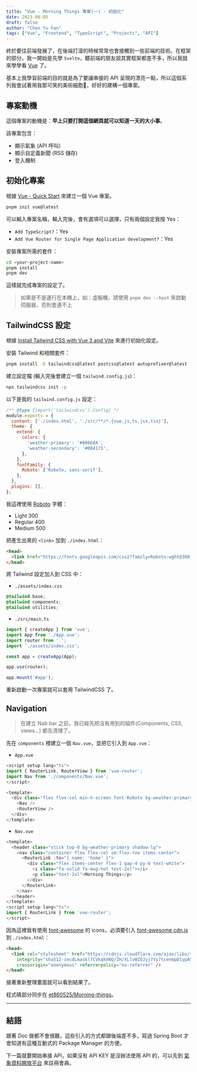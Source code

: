 ```yaml
---
title: "Vue - Morning Things 專案(一) - 初始化"
date: 2023-06-05
draft: false
author: "Chen Yu Fan"
tags: ["Vue", "Frontend", "TypeScript", "Projects", "API"]
---
```


終於要往前端發展了，在後端打滾的時候常常也會接觸到一些前端的技術。在框架的部分，我一開始是先學 `Svelte`，聽前端的朋友說其實框架都差不多，所以我就來學學看 [Vue](https://vuejs.org/) 了。

基本上我學習前端的目的就是為了要讓串接的 API 呈現的漂亮一點，所以這個系列我會試著用我那可笑的美術細胞🥲，好好的建構一個專案。

<!--more-->

## 專案動機

這個專案的動機是：**早上只要打開這個網頁就可以知道一天的大小事**。

該專案包含：

- 顯示氣象 (API 呼叫)
- 顯示自定義新聞 (RSS 儲存)
- 登入機制

## 初始化專案

根據 [Vue - Quick Start](https://vuejs.org/guide/quick-start.html) 來建立一個 Vue 專案。

```bash
pnpm init vue@latest
```

可以輸入專案名稱，輸入完後，會有選項可以選擇，只有兩個設定我按 Yes：

- `Add TypeScript?`：Yes
- `Add Vue Router for Single Page Application development?`：Yes

安裝專案所需的套件：

```bash
cd <your-project-name>
pnpm install
pnpm dev
```

這樣就完成專案的設定了。

> 如果是不是運行在本機上，如：虛擬機，請使用 `pnpm dev --host`  來啟動伺服器，否則會連不上

## TailwindCSS 設定

根據 [Install Tailwind CSS with Vue 3 and Vite](https://v2.tailwindcss.com/docs/guides/vue-3-vite) 來進行初始化設定。

安裝 Tailwind 和相關套件：

```bash
pnpm install -D tailwindcss@latest postcss@latest autoprefixer@latest
```

建立設定檔 (輸入完後會建立一個 `tailwind.config.js`)：

```bash
npx tailwindcss init -p
```

以下是我的 `tailwind.config.js` 設定：

```js
/** @type {import('tailwindcss').Config} */
module.exports = {
  content: ['./index.html', './src/**/*.{vue,js,ts,jsx,tsx}'],
  theme: {
    extend: {
      colors: {
        'weather-primary': '#00668A',
        'weather-secondary': '#004171',
      },
    },
    fontFamily: {
      Roboto: ['Roboto, sans-serif'],
    },
  },
  plugins: [],
};
```

我這裡使用 [Roboto](https://fonts.google.com/specimen/Roboto) 字體：

- Light 300
- Regular 400
- Medium 500

把產生出來的 `<link>` 加到 `./index.html`：

```html
<head>
  <link href="https://fonts.googleapis.com/css2?family=Roboto:wght@300;400;500&display=swap" rel="stylesheet">
</head>
```

將 Tailwind 設定加入到 CSS 中：

- `./assets/index.css`
```css
@tailwind base;
@tailwind components;
@tailwind utilities;
```

- `./src/main.ts`
```ts
import { createApp } from 'vue';
import App from './App.vue';
import router from '.';
import './assets/index.css';

const app = createApp(App);

app.use(router);

app.mount('#app');
```

重新啟動一次專案就可以套用 TailwindCSS 了。

## Navigation

> 在建立 Nab bar 之前，我已經先把沒有用到的組件(Components, CSS, views...) 都先清理了。

先在 `components` 裡建立一個 `Nav.vue`，並把它引入到 `App.vue`：

- `App.vue`
```js
<script setup lang="ts">
import { RouterLink, RouterView } from 'vue-router';
import Nav from './components/Nav.vue';
</script>

<template>
  <div class="flex flex-col min-h-screen font-Roboto bg-weather-primary">
    <Nav />
    <RouterView />
  </div>
</template>
```
- `Nav.vue`
```js
<template>
  <header class="stick top-0 bg-weather-primary shadow-lg">
    <nav class="container flex flex-col sm:flex-row items-center">
      <RouterLink :to="{ name: 'home' }">
        <div class="flex items-center flex-1 gap-4 py-6 text-white">
          <i class="fa-solid fa-mug-hot text-2xl"></i>
          <p class="text-2xl">Morning Things</p>
        </div>
      </RouterLink>
    </nav>
  </header>
</template>
<script setup lang="ts">
import { RouterLink } from 'vue-router';
</script>
```

因為這裡我有使用 [font-awesome](https://fontawesome.com/) 的 icons，必須要引入 [font-awesome cdn.js](https://cdnjs.com/libraries/font-awesome) 到 `./index.html`：

```html
<head>
  <link rel="stylesheet" href="https://cdnjs.cloudflare.com/ajax/libs/font-awesome/6.4.0/css/all.min.css"
    integrity="sha512-iecdLmaskl7CVkqkXNQ/ZH/XLlvWZOJyj7Yy7tcenmpD1ypASozpmT/E0iPtmFIB46ZmdtAc9eNBvH0H/ZpiBw=="
    crossorigin="anonymous" referrerpolicy="no-referrer" />
</head>
```

接著重新整理畫面就可以看到結果了。

程式碼部分同步在 [et860525/Morning-things](https://github.com/et860525/Morning-things)。

---

## 結語

跟著 Doc 做都不會很難，這些引入的方式都跟後端差不多，寫過 Spring Boot 才會知道有這種互動式的 Package Manager 的方便。

下一篇就要開始串接 API，如果沒有 API KEY 是沒辦法使用 API 的，可以先到 [氣象資料開放平台](https://opendata.cwb.gov.tw/index) 來註冊會員。